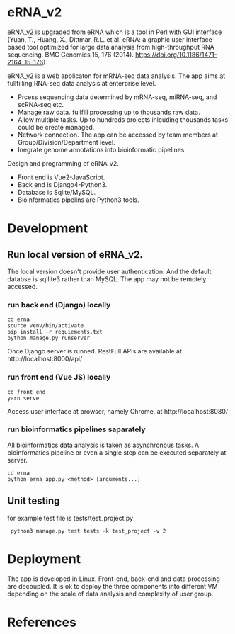 # eRNA_v2

eRNA_v2 is upgraded from eRNA which is a tool in Perl with GUI interface (Yuan, T., Huang, X., Dittmar, R.L. et al. eRNA: a graphic user interface-based tool optimized for large data analysis from high-throughput RNA sequencing. BMC Genomics 15, 176 (2014). https://doi.org/10.1186/1471-2164-15-176).

eRNA_v2 is a web applicaton for mRNA-seq data analysis. The app aims at fullfilling RNA-seq data analysis at enterprise level.
- Prcess sequencing data determined by mRNA-seq, miRNA-seq, and scRNA-seq etc.
- Manage raw data. fullfill processing up to thousands raw data.
- Allow multiple tasks. Up to hundreds projects inlcuding thousands tasks could be create managed.
- Network connection. The app can be accessed by team members at Group/Division/Department level.
- Inegrate genome annotations into bioinformatic pipelines.

Design and programming of eRNA_v2. 
- Front end is Vue2-JavaScript.
- Back end is Django4-Python3.
- Database is Sqlite/MySQL.
- Bioinformatics pipelins are Python3 tools.

# Development

## Run local version of eRNA_v2.
The local version doesn't provide user authentication. And the default databse is sqllite3 rather than MySQL. The app may not be remotely accessed.

### run back end (Django) locally

```
cd erna
source venv/bin/activate
pip install -r requiements.txt
python manage.py runserver
```
Once Django server is runned. RestFull APIs are available at http://localhost:8000/api/

### run front end (Vue JS) locally

```
cd front_end
yarn serve
```
Access user interface at browser, namely Chrome, at http://localhost:8080/


### run bioinformatics pipelines saparately
All bioinformatics data analysis is taken as asynchronous tasks. A bioinformatics pipeline or even a single step can be executed separately at server.

```
cd erna
python erna_app.py <method> [arguments...]
```


## Unit testing
for example test file is tests/test_project.py
```
 python3 manage.py test tests -k test_project -v 2
```


# Deployment

The app is developed in Linux. Front-end, back-end and data processing are decoupled. It is ok to deploy the three components into different VM depending on the scale of data analysis and complexity of user group.

# References
